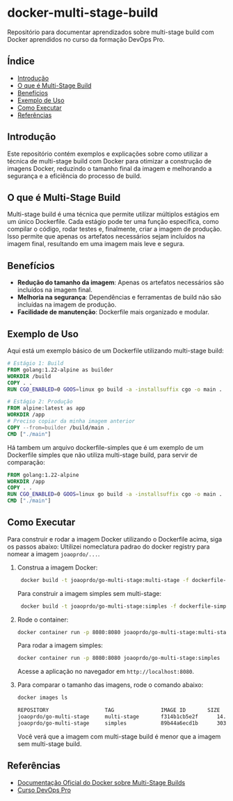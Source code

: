 # docker-multi-stage-build

Repositório para documentar aprendizados sobre multi-stage build com Docker aprendidos no curso da formação DevOps Pro.

## Índice

- [Introdução](#introdução)
- [O que é Multi-Stage Build](#o-que-é-multi-stage-build)
- [Benefícios](#benefícios)
- [Exemplo de Uso](#exemplo-de-uso)
- [Como Executar](#como-executar)
- [Referências](#referências)

## Introdução

Este repositório contém exemplos e explicações sobre como utilizar a técnica de multi-stage build com Docker para otimizar a construção de imagens Docker, reduzindo o tamanho final da imagem e melhorando a segurança e a eficiência do processo de build.

## O que é Multi-Stage Build

Multi-stage build é uma técnica que permite utilizar múltiplos estágios em um único Dockerfile. Cada estágio pode ter uma função específica, como compilar o código, rodar testes e, finalmente, criar a imagem de produção. Isso permite que apenas os artefatos necessários sejam incluídos na imagem final, resultando em uma imagem mais leve e segura.

## Benefícios

- **Redução do tamanho da imagem**: Apenas os artefatos necessários são incluídos na imagem final.
- **Melhoria na segurança**: Dependências e ferramentas de build não são incluídas na imagem de produção.
- **Facilidade de manutenção**: Dockerfile mais organizado e modular.

## Exemplo de Uso

Aqui está um exemplo básico de um Dockerfile utilizando multi-stage build:

```dockerfile
# Estágio 1: Build
FROM golang:1.22-alpine as builder
WORKDIR /build
COPY . .
RUN CGO_ENABLED=0 GOOS=linux go build -a -installsuffix cgo -o main .

# Estágio 2: Produção
FROM alpine:latest as app
WORKDIR /app
# Preciso copiar da minha imagem anterior
COPY --from=builder /build/main .
CMD ["./main"]
```

Há tambem um arquivo dockerfile-simples que é um exemplo de um Dockerfile simples que não utiliza multi-stage build, para servir de comparação:

```dockerfile
FROM golang:1.22-alpine 
WORKDIR /app
COPY . .
RUN CGO_ENABLED=0 GOOS=linux go build -a -installsuffix cgo -o main .
CMD ["./main"]
```


## Como Executar

Para construir e rodar a imagem Docker utilizando o Dockerfile acima, siga os passos abaixo:
Ultilizei nomeclatura padrao do docker registry para nomear a imagem `joaoprdo/...`.
1. Construa a imagem Docker:
    ```sh
     docker build -t joaoprdo/go-multi-stage:multi-stage -f dockerfile-multistage .
    ```
    Para construir a imagem simples sem multi-stage:
    
    ```sh
     docker build -t joaoprdo/go-multi-stage:simples -f dockerfile-simples .
    ```

2. Rode o container:
    ```sh
    docker container run -p 8080:8080 joaoprdo/go-multi-stage:multi-stage
    ```
   
    Para rodar a imagem simples:
    
    ```sh
    docker container run -p 8080:8080 joaoprdo/go-multi-stage:simples
    ```
    Acesse a aplicação no navegador em `http://localhost:8080`.

3. Para comparar o tamanho das imagens, rode o comando abaixo:
    ```sh
    docker images ls
    ```
    ```sh
    REPOSITORY                  TAG               IMAGE ID       SIZE
    joaoprdo/go-multi-stage     multi-stage       f314b1cb5e2f      14.8MB
    joaoprdo/go-multi-stage     simples           89b44a6ecd1b      303MB
    ```
    Você verá que a imagem com multi-stage build é menor que a imagem sem multi-stage build.

## Referências

- [Documentação Oficial do Docker sobre Multi-Stage Builds](https://docs.docker.com/develop/develop-images/multistage-build/)
- [Curso DevOps Pro](link-para-o-curso)